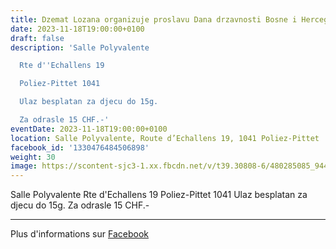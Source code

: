 ```yaml
---
title: Dzemat Lozana organizuje proslavu Dana drzavnosti Bosne i Hercegovine
date: 2023-11-18T19:00:00+0100
draft: false
description: 'Salle Polyvalente

  Rte d''Echallens 19

  Poliez-Pittet 1041

  Ulaz besplatan za djecu do 15g.

  Za odrasle 15 CHF.-'
eventDate: 2023-11-18T19:00:00+0100
location: Salle Polyvalente, Route d’Echallens 19, 1041 Poliez-Pittet
facebook_id: '1330476484506898'
weight: 30
image: https://scontent-sjc3-1.xx.fbcdn.net/v/t39.30808-6/480285085_944333661160567_3277375841641556820_n.jpg?_nc_cat=107&ccb=1-7&_nc_sid=9e60e4&_nc_ohc=MvzmJWQtbucQ7kNvwHC3TB1&_nc_oc=AdkN9LR1IsNrGk_IjqRqUyUHV9zCVycJxXp-EJ3_e60zygOss39hoNadhQ-1yTxSnj0&_nc_zt=23&_nc_ht=scontent-sjc3-1.xx&edm=ABTKTjYEAAAA&_nc_gid=K13DwcR9iQn-7SE34bRn0Q&oh=00_AfF_lZsXoPkqm58_1A84mEXAzitDb3L23wFLDQs-dCksHg&oe=68135A9F
---
```


Salle Polyvalente
Rte d'Echallens 19
Poliez-Pittet 1041
Ulaz besplatan za djecu do 15g.
Za odrasle 15 CHF.-

---

Plus d'informations sur [Facebook](https://facebook.com/events/1330476484506898)